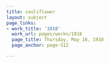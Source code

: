 ```yaml
---
title: cauliflower
layout: subject
page_links:
- work_title: '1918'
  work_url: pages/works/1918
  page_title: Thursday, May 16, 1918
  page_anchor: page-512

---
```


